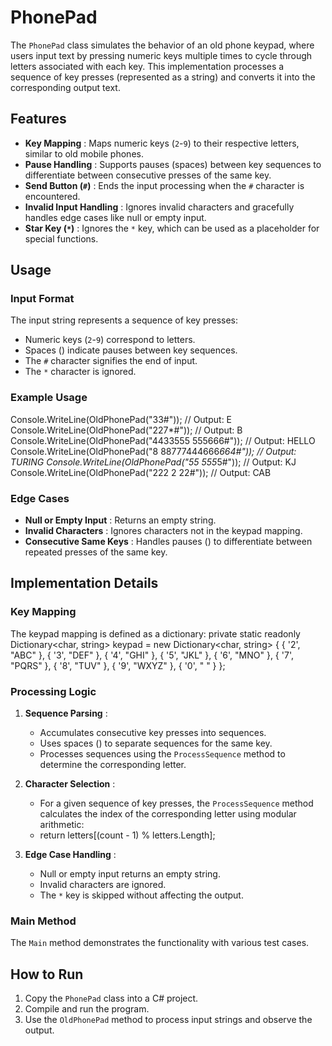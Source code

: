 
# PhonePad

The `PhonePad` class simulates the behavior of an old phone keypad, where users input text by pressing numeric keys multiple times to cycle through letters associated with each key. This implementation processes a sequence of key presses (represented as a string) and converts it into the corresponding output text.

## Features

-   **Key Mapping** : Maps numeric keys (`2`-`9`) to their respective letters, similar to old mobile phones.
-   **Pause Handling** : Supports pauses (spaces) between key sequences to differentiate between consecutive presses of the same key.
-   **Send Button (`#`)** : Ends the input processing when the `#` character is encountered.
-   **Invalid Input Handling** : Ignores invalid characters and gracefully handles edge cases like null or empty input.
-   **Star Key (`*`)** : Ignores the `*` key, which can be used as a placeholder for special functions.

## Usage

### Input Format

The input string represents a sequence of key presses:

-   Numeric keys (`2`-`9`) correspond to letters.
-   Spaces () indicate pauses between key sequences.
-   The `#` character signifies the end of input.
-   The `*` character is ignored.

### Example Usage
Console.WriteLine(OldPhonePad("33#"));                // Output: E
Console.WriteLine(OldPhonePad("227*#"));              // Output: B
Console.WriteLine(OldPhonePad("4433555 555666#"));     // Output: HELLO
Console.WriteLine(OldPhonePad("8 88777444666*664#"));  // Output: TURING
Console.WriteLine(OldPhonePad("55 555*5#"));          // Output: KJ
Console.WriteLine(OldPhonePad("222 2 22#"));          // Output: CAB

### Edge Cases

-   **Null or Empty Input** : Returns an empty string.
-   **Invalid Characters** : Ignores characters not in the keypad mapping.
-   **Consecutive Same Keys** : Handles pauses () to differentiate between repeated presses of the same key.

## Implementation Details

### Key Mapping

The keypad mapping is defined as a dictionary:
private static readonly Dictionary<char, string> keypad = new Dictionary<char, string>
{
    { '2', "ABC" },
    { '3', "DEF" },
    { '4', "GHI" },
    { '5', "JKL" },
    { '6', "MNO" },
    { '7', "PQRS" },
    { '8', "TUV" },
    { '9', "WXYZ" },
    { '0', " " }
};

### Processing Logic

1.  **Sequence Parsing** :
    
    -   Accumulates consecutive key presses into sequences.
    -   Uses spaces () to separate sequences for the same key.
    -   Processes sequences using the `ProcessSequence` method to determine the corresponding letter.
2.  **Character Selection** :
    
    -   For a given sequence of key presses, the `ProcessSequence` method calculates the index of the corresponding letter using modular arithmetic:
    - return letters[(count - 1) % letters.Length];
3.  **Edge Case Handling** :
    
    -   Null or empty input returns an empty string.
    -   Invalid characters are ignored.
    -   The `*` key is skipped without affecting the output.
### Main Method

The `Main` method demonstrates the functionality with various test cases.

## How to Run

1.  Copy the `PhonePad` class into a C# project.
2.  Compile and run the program.
3.  Use the `OldPhonePad` method to process input strings and observe the output.
